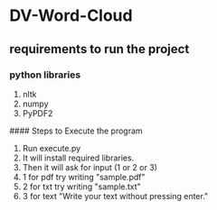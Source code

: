 # DV-Word-Cloud



## requirements to run the project
### python libraries
<ol>
<li> nltk </li>
<li> numpy</li>
<li> PyPDF2</li>
</ol>
#### Steps to Execute the program
<ol>
<li> Run execute.py</li>
<li> It will install required libraries.</li> 
<li> Then it will ask for input (1 or 2 or 3)</li>
<li> 1 for pdf try writing "sample.pdf"</li>
<li> 2 for txt try writing "sample.txt"</li>
<li> 3 for text "Write your text without pressing enter."</li>
</ol>

